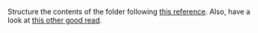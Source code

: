Structure the contents of the folder following [this reference](https://vowi.fsinf.at/images/e/e1/TU_Wien-Signalverarbeitung_mit_Matlab_LU_(Doblinger)_-_Program_structuring_WS09.pdf).
Also, have a look at [this other good read](http://www.matlabtips.com/how-to-organize-your-matlab-files/).
